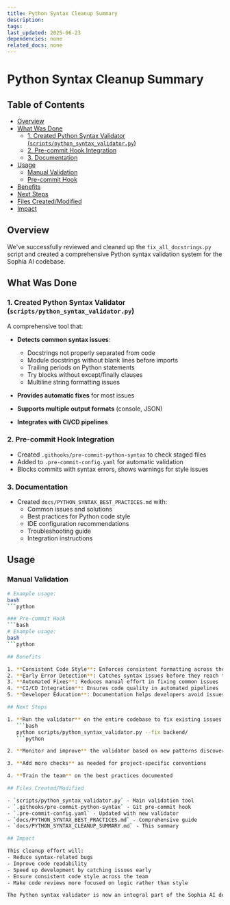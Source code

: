 ```yaml
---
title: Python Syntax Cleanup Summary
description: 
tags: 
last_updated: 2025-06-23
dependencies: none
related_docs: none
---
```


# Python Syntax Cleanup Summary


## Table of Contents

- [Overview](#overview)
- [What Was Done](#what-was-done)
  - [1. Created Python Syntax Validator (`scripts/python_syntax_validator.py`)](#1.-created-python-syntax-validator-(`scripts-python_syntax_validator.py`))
  - [2. Pre-commit Hook Integration](#2.-pre-commit-hook-integration)
  - [3. Documentation](#3.-documentation)
- [Usage](#usage)
  - [Manual Validation](#manual-validation)
  - [Pre-commit Hook](#pre-commit-hook)
- [Benefits](#benefits)
- [Next Steps](#next-steps)
- [Files Created/Modified](#files-created-modified)
- [Impact](#impact)

## Overview

We've successfully reviewed and cleaned up the `fix_all_docstrings.py` script and created a comprehensive Python syntax validation system for the Sophia AI codebase.

## What Was Done

### 1. Created Python Syntax Validator (`scripts/python_syntax_validator.py`)

A comprehensive tool that:
- **Detects common syntax issues**:
  - Docstrings not properly separated from code
  - Module docstrings without blank lines before imports
  - Trailing periods on Python statements
  - Try blocks without except/finally clauses
  - Multiline string formatting issues

- **Provides automatic fixes** for most issues
- **Supports multiple output formats** (console, JSON)
- **Integrates with CI/CD pipelines**

### 2. Pre-commit Hook Integration

- Created `.githooks/pre-commit-python-syntax` to check staged files
- Added to `.pre-commit-config.yaml` for automatic validation
- Blocks commits with syntax errors, shows warnings for style issues

### 3. Documentation

- Created `docs/PYTHON_SYNTAX_BEST_PRACTICES.md` with:
  - Common issues and solutions
  - Best practices for Python code style
  - IDE configuration recommendations
  - Troubleshooting guide
  - Integration instructions

## Usage

### Manual Validation
```bash
# Example usage:
bash
```python

### Pre-commit Hook
```bash
# Example usage:
bash
```python

## Benefits

1. **Consistent Code Style**: Enforces consistent formatting across the codebase
2. **Early Error Detection**: Catches syntax issues before they reach the repository
3. **Automated Fixes**: Reduces manual effort in fixing common issues
4. **CI/CD Integration**: Ensures code quality in automated pipelines
5. **Developer Education**: Documentation helps developers avoid issues

## Next Steps

1. **Run the validator** on the entire codebase to fix existing issues:
   ```bash
   python scripts/python_syntax_validator.py --fix backend/
   ```python

2. **Monitor and improve** the validator based on new patterns discovered

3. **Add more checks** as needed for project-specific conventions

4. **Train the team** on the best practices documented

## Files Created/Modified

- `scripts/python_syntax_validator.py` - Main validation tool
- `.githooks/pre-commit-python-syntax` - Git pre-commit hook
- `.pre-commit-config.yaml` - Updated with new validator
- `docs/PYTHON_SYNTAX_BEST_PRACTICES.md` - Comprehensive guide
- `docs/PYTHON_SYNTAX_CLEANUP_SUMMARY.md` - This summary

## Impact

This cleanup effort will:
- Reduce syntax-related bugs
- Improve code readability
- Speed up development by catching issues early
- Ensure consistent code style across the team
- Make code reviews more focused on logic rather than style

The Python syntax validator is now an integral part of the Sophia AI development workflow, ensuring high-quality, consistent Python code throughout the project.
